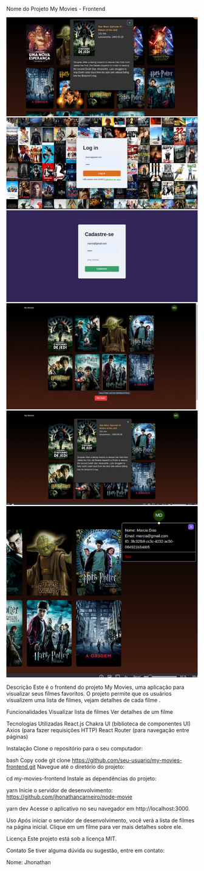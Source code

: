 Nome do Projeto
My Movies - Frontend

<img src="./public/prints/1.png" alt="">
<img src="./public/prints/2.png" alt="">
<img src="./public/prints/3.png" alt="">
<img src="./public/prints/4.png" alt="">
<img src="./public/prints/5.png" alt="">
<img src="./public/prints/6.png" alt="">

Descrição
Este é o frontend do projeto My Movies, uma aplicação para visualizar seus filmes favoritos. O projeto permite que os usuários visualizem uma lista de filmes, vejam detalhes de cada filme .

Funcionalidades
Visualizar lista de filmes
Ver detalhes de um filme

Tecnologias Utilizadas
React.js
Chakra UI (biblioteca de componentes UI)
Axios (para fazer requisições HTTP)
React Router (para navegação entre páginas)

Instalação
Clone o repositório para o seu computador:

bash
Copy code
git clone https://github.com/seu-usuario/my-movies-frontend.git
Navegue até o diretório do projeto:


cd my-movies-frontend
Instale as dependências do projeto:


yarn
Inicie o servidor de desenvolvimento:
https://github.com/jhonathancarneiro/node-movie


yarn dev
Acesse o aplicativo no seu navegador em http://localhost:3000.

Uso
Após iniciar o servidor de desenvolvimento, você verá a lista de filmes na página inicial. Clique em um filme para ver mais detalhes sobre ele.

Licença
Este projeto está sob a licença MIT.

Contato
Se tiver alguma dúvida ou sugestão, entre em contato:

Nome: Jhonathan
